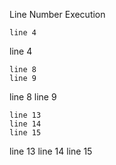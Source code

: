 Line Number Execution

``` cat
line 4
```

<!-- notebook output start -->
<!-- notebook output modified 2025-03-13T19:19:26 -->

line 4

<!-- notebook output end -->

``` cat
line 8
line 9
```

<!-- notebook output start -->
<!-- notebook output modified 2025-03-13T19:19:26 -->

line 8
line 9

<!-- notebook output end -->

``` cat
line 13
line 14
line 15
```

<!-- notebook output start -->
<!-- notebook output modified 2025-03-13T19:19:26 -->

line 13
line 14
line 15

<!-- notebook output end -->
